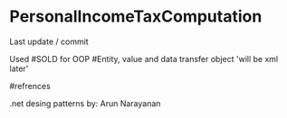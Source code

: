 # PersonalIncomeTaxComputation


Last update / commit 

Used
#SOLD for OOP
#Entity, value and data transfer object 'will be xml later'

#refrences

.net desing patterns by: Arun Narayanan
